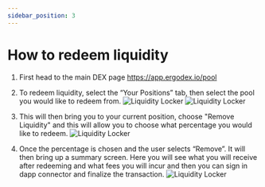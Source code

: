 ```yaml
---
sidebar_position: 3
---
```


# How to redeem liquidity

1. First head to the main DEX page https://app.ergodex.io/pool

2. To redeem liquidity, select the “Your Positions” tab, then select the pool you would like to redeem from.
![Liquidity Locker](/img/user-guides/withdraw-liquidity/1.png)
![Liquidity Locker](/img/user-guides/withdraw-liquidity/2.png)

3. This will then bring you to your current position, choose "Remove Liquidity" and this will allow you to choose what percentage you would like to redeem.
![Liquidity Locker](/img/user-guides/withdraw-liquidity/3.png)

4. Once the percentage is chosen and the user selects “Remove”. It will then bring up a summary screen. Here you will see what you will receive after redeeming and what fees you will incur and then you can sign in dapp connector and finalize the transaction.
![Liquidity Locker](/img/user-guides/withdraw-liquidity/4.png)

